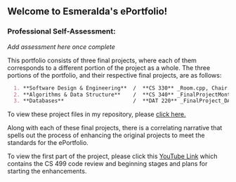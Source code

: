 ## Welcome to Esmeralda's ePortfolio!

### Professional Self-Assessment:
_Add assessment here once complete_

This portfolio consists of three final projects, where each of them corresponds to a different portion of the project as a whole. The three portions of the portfolio, and their respective final projects, are as follows:

```markdown  
  1. **Software Design & Engineering**  /  **CS 330** _Room.cpp, Chair.cpp, Table.cpp_
  2. **Algorithms & Data Structure**    /  **CS 340** _FinalProjectMonteparo.py, FinalProjectMonteparo2.py, FindAndAggregate.py_
  3. **Databases**                      /  **DAT 220** _FinalProject_DATABASES_DODD.docx, FinalProjectData.jmp_
```
To view these project files in my repository, please [click here.](https://github.com/emonteparo/emonteparo.github.io)

Along with each of these final projects, there is a correlating narrative that spells out the process of enhancing the original projects to meet the standards for the ePortfolio.

To view the first part of the project, please click this [YouTube Link](https://youtu.be/YPDsReeT4vQ) which contains the CS 499 code review and beginning stages and plans for starting the enhancements.
